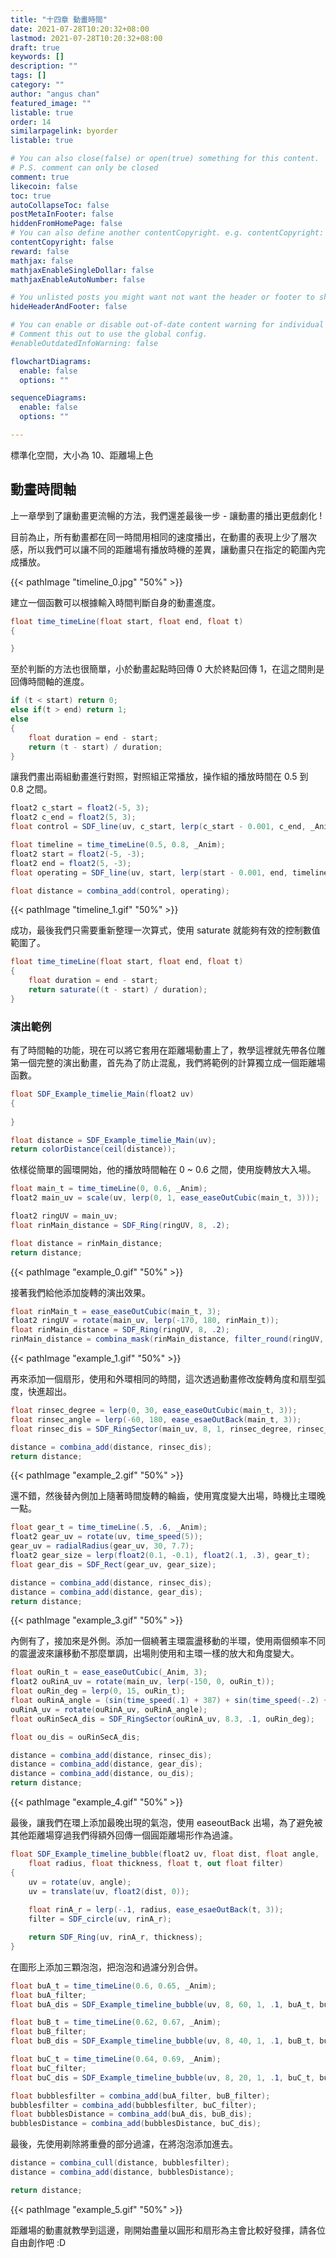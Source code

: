 ```yaml
---
title: "十四章 動畫時間"
date: 2021-07-28T10:20:32+08:00
lastmod: 2021-07-28T10:20:32+08:00
draft: true
keywords: []
description: ""
tags: []
category: ""
author: "angus chan"
featured_image: ""
listable: true
order: 14
similarpagelink: byorder
listable: true

# You can also close(false) or open(true) something for this content.
# P.S. comment can only be closed
comment: true
likecoin: false
toc: true
autoCollapseToc: false
postMetaInFooter: false
hiddenFromHomePage: false
# You can also define another contentCopyright. e.g. contentCopyright: "This is another copyright."
contentCopyright: false
reward: false
mathjax: false
mathjaxEnableSingleDollar: false
mathjaxEnableAutoNumber: false

# You unlisted posts you might want not want the header or footer to show
hideHeaderAndFooter: false

# You can enable or disable out-of-date content warning for individual post.
# Comment this out to use the global config.
#enableOutdatedInfoWarning: false

flowchartDiagrams:
  enable: false
  options: ""

sequenceDiagrams: 
  enable: false
  options: ""

---
```


標準化空間，大小為 10、距離場上色

## 動畫時間軸

上一章學到了讓動畫更流暢的方法，我們還差最後一步 - 讓動畫的播出更戲劇化 !

目前為止，所有動畫都在同一時間用相同的速度播出，在動畫的表現上少了層次感，所以我們可以讓不同的距離場有播放時機的差異，讓動畫只在指定的範圍內完成播放。

{{< pathImage "timeline_0.jpg" "50%" >}}

建立一個函數可以根據輸入時間判斷自身的動畫進度。

```csharp
float time_timeLine(float start, float end, float t)
{

}
```

至於判斷的方法也很簡單，小於動畫起點時回傳 0 大於終點回傳 1，在這之間則是回傳時間軸的進度。

```csharp
if (t < start) return 0;
else if(t > end) return 1;
else
{
    float duration = end - start;
    return (t - start) / duration;
}
```

讓我們畫出兩組動畫進行對照，對照組正常播放，操作組的播放時間在 0.5 到 0.8 之間。

```csharp
float2 c_start = float2(-5, 3);
float2 c_end = float2(5, 3);
float control = SDF_line(uv, c_start, lerp(c_start - 0.001, c_end, _Anim), 1);

float timeline = time_timeLine(0.5, 0.8, _Anim);
float2 start = float2(-5, -3);
float2 end = float2(5, -3);
float operating = SDF_line(uv, start, lerp(start - 0.001, end, timeline), 1); 

float distance = combina_add(control, operating);
```

{{< pathImage "timeline_1.gif" "50%" >}}

成功，最後我們只需要重新整理一次算式，使用 saturate 就能夠有效的控制數值範圍了。

```csharp
float time_timeLine(float start, float end, float t)
{
    float duration = end - start;
    return saturate((t - start) / duration);
}
```

### 演出範例

有了時間軸的功能，現在可以將它套用在距離場動畫上了，教學這裡就先帶各位雕第一個完整的演出動畫，首先為了防止混亂，我們將範例的計算獨立成一個距離場函數。

```csharp
float SDF_Example_timelie_Main(float2 uv)
{
    
}
```

```csharp
float distance = SDF_Example_timelie_Main(uv);
return colorDistance(ceil(distance));
```

依樣從簡單的圓環開始，他的播放時間軸在 0 ~ 0.6 之間，使用旋轉放大入場。

```csharp
float main_t = time_timeLine(0, 0.6, _Anim);
float2 main_uv = scale(uv, lerp(0, 1, ease_easeOutCubic(main_t, 3)));

float2 ringUV = main_uv;
float rinMain_distance = SDF_Ring(ringUV, 8, .2);

float distance = rinMain_distance;
return distance;
```

{{< pathImage "example_0.gif" "50%" >}}

接著我們給他添加旋轉的演出效果。

```csharp {hl_lines=[1,2,4]}
float rinMain_t = ease_easeOutCubic(main_t, 3);
float2 ringUV = rotate(main_uv, lerp(-170, 180, rinMain_t));
float rinMain_distance = SDF_Ring(ringUV, 8, .2);
rinMain_distance = combina_mask(rinMain_distance, filter_round(ringUV, rinMain_t));
```

{{< pathImage "example_1.gif" "50%" >}}

再來添加一個扇形，使用和外環相同的時間，這次透過動畫修改旋轉角度和扇型弧度，快進超出。

```csharp
float rinsec_degree = lerp(0, 30, ease_easeOutCubic(main_t, 3));
float rinsec_angle = lerp(-60, 180, ease_esaeOutBack(main_t, 3));
float rinsec_dis = SDF_RingSector(main_uv, 8, 1, rinsec_degree, rinsec_angle);
```

```csharp
distance = combina_add(distance, rinsec_dis);
return distance;
```

{{< pathImage "example_2.gif" "50%" >}}

還不錯，然後替內側加上隨著時間旋轉的輪齒，使用寬度變大出場，時機比主環晚一點。

```csharp
float gear_t = time_timeLine(.5, .6, _Anim);
float2 gear_uv = rotate(uv, time_speed(5));
gear_uv = radialRadius(gear_uv, 30, 7.7);
float2 gear_size = lerp(float2(0.1, -0.1), float2(.1, .3), gear_t);
float gear_dis = SDF_Rect(gear_uv, gear_size);
```

```csharp {hl_lines=[2]}
distance = combina_add(distance, rinsec_dis);
distance = combina_add(distance, gear_dis);
return distance;
```

{{< pathImage "example_3.gif" "50%" >}}

內側有了，接加來是外側。添加一個繞著主環震盪移動的半環，使用兩個頻率不同的震盪波來讓移動不那麼單調，出場則使用和主環一樣的放大和角度變大。

```csharp
float ouRin_t = ease_easeOutCubic(_Anim, 3);
float2 ouRinA_uv = rotate(main_uv, lerp(-150, 0, ouRin_t));
float ouRin_deg = lerp(0, 15, ouRin_t);
float ouRinA_angle = (sin(time_speed(.1) + 387) + sin(time_speed(-.2) + 561) * 1.2);
ouRinA_uv = rotate(ouRinA_uv, ouRinA_angle);
float ouRinSecA_dis = SDF_RingSector(ouRinA_uv, 8.3, .1, ouRin_deg);

float ou_dis = ouRinSecA_dis;
```

```csharp {hl_lines=[3]}
distance = combina_add(distance, rinsec_dis);
distance = combina_add(distance, gear_dis);
distance = combina_add(distance, ou_dis);
return distance;
```

{{< pathImage "example_4.gif" "50%" >}}

最後，讓我們在環上添加最晚出現的氣泡，使用 easeoutBack 出場，為了避免被其他距離場穿過我們得額外回傳一個圓距離場形作為過濾。

```csharp
float SDF_Example_timeline_bubble(float2 uv, float dist, float angle,
    float radius, float thickness, float t, out float filter)
{
    uv = rotate(uv, angle);
    uv = translate(uv, float2(dist, 0));
    
    float rinA_r = lerp(-.1, radius, ease_esaeOutBack(t, 3));
    filter = SDF_circle(uv, rinA_r);

    return SDF_Ring(uv, rinA_r, thickness);
}
```

在圖形上添加三顆泡泡，把泡泡和過濾分別合併。

```csharp
float buA_t = time_timeLine(0.6, 0.65, _Anim);
float buA_filter;
float buA_dis = SDF_Example_timeline_bubble(uv, 8, 60, 1, .1, buA_t, buA_filter);

float buB_t = time_timeLine(0.62, 0.67, _Anim);
float buB_filter;
float buB_dis = SDF_Example_timeline_bubble(uv, 8, 40, 1, .1, buB_t, buB_filter);

float buC_t = time_timeLine(0.64, 0.69, _Anim);
float buC_filter;
float buC_dis = SDF_Example_timeline_bubble(uv, 8, 20, 1, .1, buC_t, buC_filter);

float bubblesfilter = combina_add(buA_filter, buB_filter);
bubblesfilter = combina_add(bubblesfilter, buC_filter);
float bubblesDistance = combina_add(buA_dis, buB_dis);
bubblesDistance = combina_add(bubblesDistance, buC_dis);
```

最後，先使用剃除將重疊的部分過濾，在將泡泡添加進去。

```csharp
distance = combina_cull(distance, bubblesfilter);
distance = combina_add(distance, bubblesDistance);

return distance;
```

{{< pathImage "example_5.gif" "50%" >}}

距離場的動畫就教學到這邊，剛開始盡量以圓形和扇形為主會比較好發揮，請各位自由創作吧 :D
